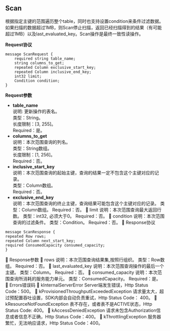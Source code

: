 ## Scan
根据指定主键的范围遍历整个table，同时也支持设置condition来条件过滤数据。如果扫描的数据超过1MB，则Scan停止扫描，返回已经扫描得到的结果（有可能超过1MB）以及last_evaluated_key。Scan操作是最终一致性读操作。

**Request协议**

```
message ScanRequest {
    required string table_name;
    string columns_to_get;
    repeated Column exclusive_start_key;
    repeated Column inclusive_end_key;
    int32 limit;
    Condition condition;
}
```
**Request参数**

* **table_name**<br>
说明: 更新操作的表名。<br>
类型：String。<br>
长度限制：[3, 255]。<br>
Required：是。<br>
* **columns_to_get**<br>
说明：本次范围查询的列名。<br>
类型：String数组。<br>
长度限制：[1, 256]。<br>
Required：否。<br>
* **inclusive_start_key**<br>
说明：本次范围查询的起始主键，查询的结果一定不包含这个主键对应的记录。<br>
类型：Column数组。<br>
Required：否。<br>
* **exclusive_end_key**<br>
说明：本次范围查询的终止主键，查询结果可能包含这个主键对应的记录。
类型：Column数组。
Required：否。
	limit
说明：本次范围查询最大返回行数。
类型：int32, 必须大于0。
Required：否。
	condition
说明：本次范围查询的过滤条件。
类型：Condition。
Required：否。
	Response协议
```
message ScanResponse {
repeated Row rows;
repeated Column next_start_key;
required ConsumedCapacity consumed_capacity;
}
```
	Response参数
	rows
说明：本次范围查询结果集,按照行组织。
类型：Row数组。
Required：否。
	last_evaluated_key
说明：本次范围查询操作的最后一个主键。
类型：Column。
Required：否。
	consumed_capacity
说明：本次范围查询所消耗的服务能力单元。
类型：ConsumedCapacity。
Required：是。
	Errors错误码
	kInternalServerError
Server端发生错误，Http Status Code：500。
	kProvisionedThroughputExceededException
请求量太大，超过预配置吞吐设置，SDK内部会自动负责重试，Http Status Code：
400。
	kResourceNotFoundException
表不存在，或者表不是ACTIVE状态，Http Status Code: 400。
	kAccessDeniedException
请求未包含Authorization信息或者信息不正确，Http Status Code：400。
	kThrottlingException
服务器繁忙，无法响应请求，Http Status Code：400。


